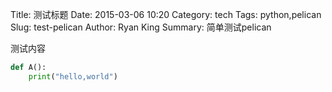 Title: 测试标题
Date: 2015-03-06 10:20
Category: tech
Tags: python,pelican 
Slug: test-pelican
Author: Ryan King
Summary:  简单测试pelican

测试内容

``` python
def A():
    print("hello,world")
```